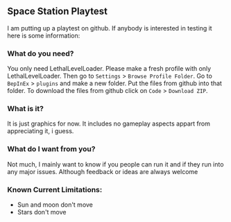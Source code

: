 ## Space Station Playtest
I am putting up a playtest on github. If anybody is interested in testing it here is some information:

### What do you need?
You only need LethalLevelLoader. Please make a fresh profile with only LethalLevelLoader. Then go to `Settings` > `Browse Profile Folder`. Go to `BepInEx` > `plugins` and make a new folder. Put the files from github into that folder. To download the files from github click on `Code` > `Download ZIP`.

### What is it?
It is just graphics for now. It includes no gameplay aspects appart from appreciating it, i guess.

### What do I want from you?
Not much, I mainly want to know if you people can run it and if they run into any major issues. Although feedback or ideas are always welcome

### Known Current Limitations:
- Sun and moon don't move
- Stars don't move
